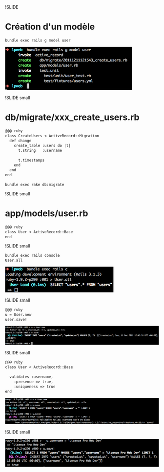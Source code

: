 !SLIDE
# Création d'un modèle

    bundle exec rails g model user

![New Model](images/new-model.png)

!SLIDE small
# db/migrate/xxx\_create\_users.rb

    @@@ ruby
    class CreateUsers < ActiveRecord::Migration
      def change
        create_table :users do |t|
          t.string   :username

          t.timestamps
        end
      end
    end

    bundle exec rake db:migrate

!SLIDE small
# app/models/user.rb

    @@@ ruby
    class User < ActiveRecord::Base
    end

!SLIDE small

    bundle exec rails console
    User.all

![List Users](images/list-users.png)

!SLIDE small

    @@@ ruby
    u = User.new
    user.save!

![Create User](images/create_user.png)

!SLIDE small

    @@@ ruby
    class User < ActiveRecord::Base

      validates :username,
        :presence => true,
        :uniqueness => true
    end

![Validation Fails](images/validation-fails.png)

!SLIDE small

![Validation Succeeds](images/validation-succeeds.png)
